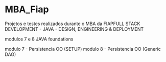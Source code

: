 # MBA_Fiap

Projetos e testes realizados durante o MBA da FIAPFULL STACK DEVELOPMENT - JAVA - DESIGN, ENGINEERING & DEPLOYMENT

modulos 7 e 8 JAVA foundations 

modulo 7 - Persistencia  OO (SETUP)
modulo 8 - Persistencia OO (Generic DAO)
